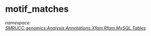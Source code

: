﻿# motif_matches
_namespace: [SMRUCC.genomics.Analysis.Annotations.Xfam.Rfam.MySQL.Tables](./index.md)_







